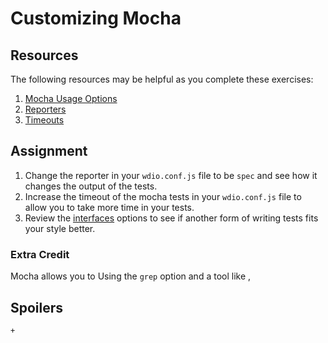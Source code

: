 # Customizing Mocha

## Resources

The following resources may be helpful as you complete these exercises:

1. [Mocha Usage Options](http://mochajs.org/#usage)
1. [Reporters](http://webdriver.io/guide/testrunner/reporters.html)
1. [Timeouts](http://mochajs.org/#timeouts)

## Assignment

1. Change the reporter in your `wdio.conf.js` file to be `spec` and see how it changes the output of the tests.
1. Increase the timeout of the mocha tests in your `wdio.conf.js` file to allow you to take more time in your tests.
1. Review the [interfaces](http://mochajs.org/#interfaces) options to see if another form of writing tests fits your style better.

### Extra Credit

Mocha allows you to  Using the `grep` option and a tool like , 


## Spoilers

    + 
